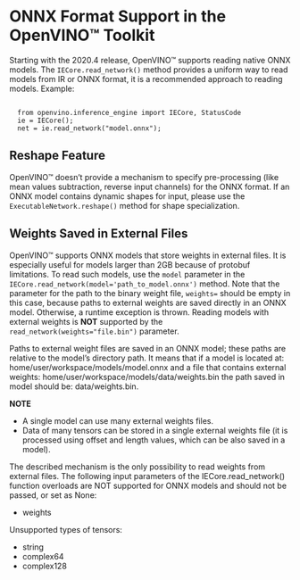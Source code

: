   # ONNX Format Support in the OpenVINO™ Toolkit
  
  Starting with the 2020.4 release, OpenVINO™ supports reading native ONNX models. The `IECore.read_network()` method provides a uniform way to read models from IR or ONNX format, it is a recommended approach to reading models. Example:
  
  <pre><code>
  from openvino.inference_engine import IECore, StatusCode
  ie = IECore();
  net = ie.read_network("model.onnx");
</code></pre>

## Reshape Feature
OpenVINO™ doesn’t provide a mechanism to specify pre-processing (like mean values subtraction, reverse input channels) for the ONNX format. If an ONNX model contains dynamic shapes for input, please use the `ExecutableNetwork.reshape()` method for shape specialization.

## Weights Saved in External Files

OpenVINO™ supports ONNX models that store weights in external files. It is especially useful for models larger than 2GB because of protobuf limitations. To read such models, use the `model` parameter in the `IECore.read_network(model='path_to_model.onnx')` method. Note that the parameter for the path to the binary weight file, `weights=` should be empty in this case, because paths to external weights are saved directly in an ONNX model. Otherwise, a runtime exception is thrown. Reading models with external weights is **NOT** supported by the `read_network(weights="file.bin")` parameter.

Paths to external weight files are saved in an ONNX model; these paths are relative to the model’s directory path. It means that if a model is located at: home/user/workspace/models/model.onnx and a file that contains external weights: home/user/workspace/models/data/weights.bin the path saved in model should be: data/weights.bin.

**NOTE**
* A single model can use many external weights files.
* Data of many tensors can be stored in a single external weights file (it is processed using offset and length values, which can be also saved in a model).

The described mechanism is the only possibility to read weights from external files. The following input parameters of the IECore.read_network() function overloads are NOT supported for ONNX models and should not be passed, or set as None:
* weights

Unsupported types of tensors:
* string
* complex64
* complex128





